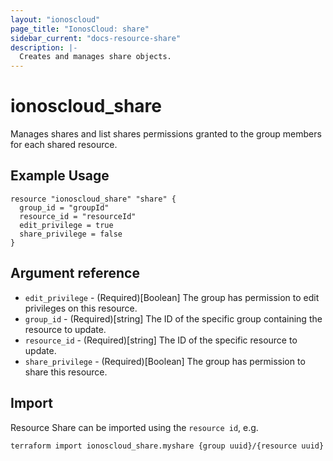 ```yaml
---
layout: "ionoscloud"
page_title: "IonosCloud: share"
sidebar_current: "docs-resource-share"
description: |-
  Creates and manages share objects.
---
```


# ionoscloud\_share

Manages shares and list shares permissions granted to the group members for each shared resource.

## Example Usage

```hcl
resource "ionoscloud_share" "share" {
  group_id = "groupId"
  resource_id = "resourceId"
  edit_privilege = true
  share_privilege = false
}
```

## Argument reference

* `edit_privilege` - (Required)[Boolean] The group has permission to edit privileges on this resource.
* `group_id` - (Required)[string] The ID of the specific group containing the resource to update.
* `resource_id` - (Required)[string] The ID of the specific resource to update.
* `share_privilege` - (Required)[Boolean] The group has permission to share this resource.

## Import

Resource Share can be imported using the `resource id`, e.g.

```shell
terraform import ionoscloud_share.myshare {group uuid}/{resource uuid}
```